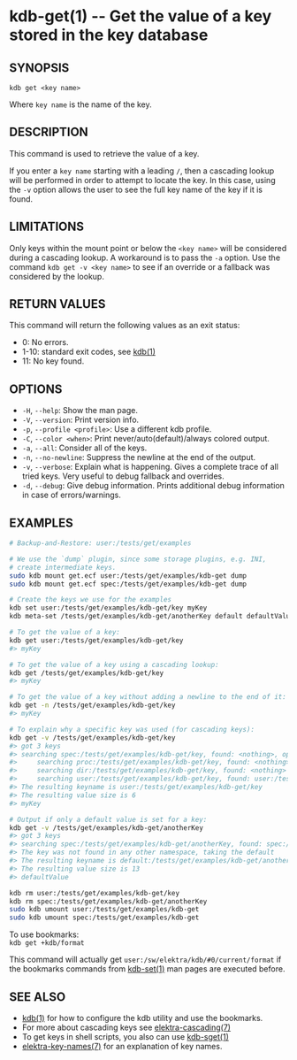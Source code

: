 # kdb-get(1) -- Get the value of a key stored in the key database

## SYNOPSIS

`kdb get <key name>`

Where `key name` is the name of the key.

## DESCRIPTION

This command is used to retrieve the value of a key.

If you enter a `key name` starting with a leading `/`, then a cascading lookup will be performed in order to attempt to locate the key.
In this case, using the `-v` option allows the user to see the full key name of the key if it is found.

## LIMITATIONS

Only keys within the mount point or below the `<key name>` will be considered during a cascading lookup.
A workaround is to pass the `-a` option.
Use the command `kdb get -v <key name>` to see if an override or a fallback was considered by the lookup.

## RETURN VALUES

This command will return the following values as an exit status:

- 0:
  No errors.
- 1-10:
  standard exit codes, see [kdb(1)](kdb.md)
- 11:
  No key found.

## OPTIONS

- `-H`, `--help`:
  Show the man page.
- `-V`, `--version`:
  Print version info.
- `-p`, `--profile <profile>`:
  Use a different kdb profile.
- `-C`, `--color <when>`:
  Print never/auto(default)/always colored output.
- `-a`, `--all`:
  Consider all of the keys.
- `-n`, `--no-newline`:
  Suppress the newline at the end of the output.
- `-v`, `--verbose`:
  Explain what is happening.
  Gives a complete trace of all tried keys.
  Very useful to debug fallback and overrides.
- `-d`, `--debug`:
  Give debug information. Prints additional debug information in case of errors/warnings.

## EXAMPLES

```sh
# Backup-and-Restore: user:/tests/get/examples

# We use the `dump` plugin, since some storage plugins, e.g. INI,
# create intermediate keys.
sudo kdb mount get.ecf user:/tests/get/examples/kdb-get dump
sudo kdb mount get.ecf spec:/tests/get/examples/kdb-get dump

# Create the keys we use for the examples
kdb set user:/tests/get/examples/kdb-get/key myKey
kdb meta-set /tests/get/examples/kdb-get/anotherKey default defaultValue

# To get the value of a key:
kdb get user:/tests/get/examples/kdb-get/key
#> myKey

# To get the value of a key using a cascading lookup:
kdb get /tests/get/examples/kdb-get/key
#> myKey

# To get the value of a key without adding a newline to the end of it:
kdb get -n /tests/get/examples/kdb-get/key
#> myKey

# To explain why a specific key was used (for cascading keys):
kdb get -v /tests/get/examples/kdb-get/key
#> got 3 keys
#> searching spec:/tests/get/examples/kdb-get/key, found: <nothing>, options: KDB_O_CALLBACK
#>     searching proc:/tests/get/examples/kdb-get/key, found: <nothing>
#>     searching dir:/tests/get/examples/kdb-get/key, found: <nothing>
#>     searching user:/tests/get/examples/kdb-get/key, found: user:/tests/get/examples/kdb-get/key
#> The resulting keyname is user:/tests/get/examples/kdb-get/key
#> The resulting value size is 6
#> myKey

# Output if only a default value is set for a key:
kdb get -v /tests/get/examples/kdb-get/anotherKey
#> got 3 keys
#> searching spec:/tests/get/examples/kdb-get/anotherKey, found: spec:/tests/get/examples/kdb-get/anotherKey, options: KDB_O_CALLBACK
#> The key was not found in any other namespace, taking the default
#> The resulting keyname is default:/tests/get/examples/kdb-get/anotherKey
#> The resulting value size is 13
#> defaultValue

kdb rm user:/tests/get/examples/kdb-get/key
kdb rm spec:/tests/get/examples/kdb-get/anotherKey
sudo kdb umount user:/tests/get/examples/kdb-get
sudo kdb umount spec:/tests/get/examples/kdb-get
```

To use bookmarks:<br>
`kdb get +kdb/format`

This command will actually get `user:/sw/elektra/kdb/#0/current/format` if the bookmarks commands from
[kdb-set(1)](kdb-set.md) man pages are executed before.

## SEE ALSO

- [kdb(1)](kdb.md) for how to configure the kdb utility and use the bookmarks.
- For more about cascading keys see [elektra-cascading(7)](elektra-cascading.md)
- To get keys in shell scripts, you also can use [kdb-sget(1)](kdb-sget.md)
- [elektra-key-names(7)](elektra-key-names.md) for an explanation of key names.
